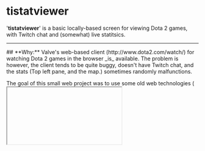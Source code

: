 # tistatviewer
'**tistatviewer**' is a basic locally-based screen for viewing Dota 2 games, with Twitch chat and (somewhat) live statitsics.

<hr />
## **Why:**
Valve's web-based client (http://www.dota2.com/watch/) for watching Dota 2 games in the browser _is_ available. The problem is however, the client tends to be quite buggy, doesn't have Twitch chat, and the stats (Top left pane, and the map.) sometimes randomly malfunctions. 

The goal of this small web project was to use some old web technologies (<iframe> and <table>) and create something incredibly basic for this purpose. 

The original goal was to use Valve's web-based client (as it has stats baked in.) and merge that with Twitch Chat. Unfortunately, the web-based client will not appear in an Iframe. Therefore, the Twitch browser-based viewer was combined with a third-party web-based stats site.

<hr /> 
## **Updates:**
8/10/2016: Initial commit. Second version of 'tistatviewer'.
